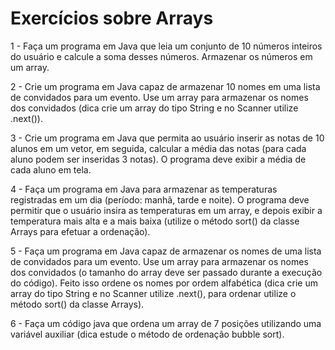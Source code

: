 # Exercícios sobre Arrays

1 - Faça um programa em Java que leia um conjunto de 10  números inteiros do usuário e calcule a soma desses números. Armazenar os números em um array.

2 - Crie um programa em Java capaz de armazenar 10 nomes em uma lista de convidados para um evento. Use um array para armazenar os nomes dos convidados (dica crie  um array do tipo String e no Scanner utilize .next()).

3 - Crie um programa em Java que permita ao usuário inserir as notas de 10 alunos em um vetor, em seguida, calcular a média das notas (para cada aluno podem ser inseridas 3 notas). O programa deve exibir a média de cada aluno em tela.

4 - Faça um programa em Java para armazenar as temperaturas registradas em um dia (período: manhã, tarde e noite). O programa deve permitir que o usuário insira as temperaturas em um array, e depois exibir a temperatura mais alta e a mais baixa (utilize o método sort() da classe Arrays para efetuar a ordenação).

5 - Faça um programa em Java capaz de armazenar os nomes de uma lista de convidados para um evento. Use um array para armazenar os nomes dos convidados (o tamanho do array deve ser passado durante a execução do código). Feito isso ordene os nomes por ordem alfabética (dica crie  um array do tipo String e no Scanner utilize .next(), para ordenar utilize o método sort() da classe Arrays).

6 -  Faça um código java que ordena um array de 7 posições utilizando uma variável auxiliar (dica estude o método de ordenação bubble sort).

